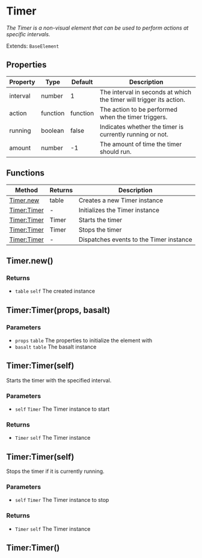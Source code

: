 # Timer
_The Timer is a non-visual element that can be used to perform actions at specific intervals._

Extends: `BaseElement`

## Properties

|Property|Type|Default|Description|
|---|---|---|---|
|interval|number|1|The interval in seconds at which the timer will trigger its action.|
|action|function|function|The action to be performed when the timer triggers.|
|running|boolean|false|Indicates whether the timer is currently running or not.|
|amount|number|-1|The amount of time the timer should run.|

## Functions

|Method|Returns|Description|
|---|---|---|
|[Timer.new](#timer-new)|table|Creates a new Timer instance|
|[Timer:Timer](#timer-timer-props-basalt)|-|Initializes the Timer instance|
|[Timer:Timer](#timer-timer-self)|Timer|Starts the timer|
|[Timer:Timer](#timer-timer-self)|Timer|Stops the timer|
|[Timer:Timer](#timer-timer)|-|Dispatches events to the Timer instance|

## Timer.new()
### Returns
* `table` `self` The created instance

## Timer:Timer(props, basalt)
### Parameters
* `props` `table` The properties to initialize the element with
* `basalt` `table` The basalt instance

## Timer:Timer(self)

Starts the timer with the specified interval.

### Parameters
* `self` `Timer` The Timer instance to start

### Returns
* `Timer` `self` The Timer instance

## Timer:Timer(self)

Stops the timer if it is currently running.

### Parameters
* `self` `Timer` The Timer instance to stop

### Returns
* `Timer` `self` The Timer instance

## Timer:Timer()